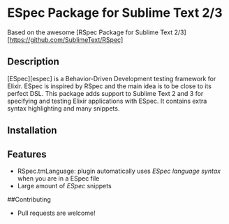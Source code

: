 # ESpec Package for Sublime Text 2/3

Based on the awesome [RSpec Package for Sublime Text 2/3][https://github.com/SublimeText/RSpec]

## Description

[ESpec][espec] is a Behavior-Driven Development testing framework for Elixir.
ESpec is inspired by RSpec and the main idea is to be close to its perfect DSL.
This package adds support to Sublime Text 2 and 3 for specifying and testing Elixir applications with ESpec.
It contains extra syntax highlighting and many snippets.

[rspec]: https://github.com/antonmi/espec

## Installation

<!-- Recommended: install via [Package Control][package-control].

Alternative (especially if you want to develop the package further): Clone (your fork of) the repository into your Sublime Text Packages directory.

[package-control]: https://sublime.wbond.net/ -->

## Features

* RSpec.tmLanguage: plugin automatically uses *ESpec language syntax* when you are in a ESpec file
* Large amount of *ESpec* snippets

##Contributing

* Pull requests are welcome!

